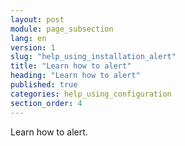 ```yaml
---
layout: post
module: page_subsection
lang: en
version: 1
slug: "help_using_installation_alert"
title: "Learn how to alert"
heading: "Learn how to alert"
published: true
categories: help_using_configuration
section_order: 4
---
```


Learn how to alert.